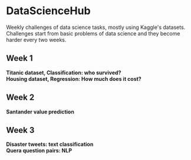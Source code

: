 # DataScienceHub
Weekly challenges of data science tasks, mostly using Kaggle's datasets. Challenges start from basic problems of data science and they become harder every two weeks.
## Week 1
**Titanic dataset, Classification: who survived?**
<br>
**Housing dataset, Regression: How much does it cost?**
## Week 2
**Santander value prediction**
<br>
## Week 3
**Disaster tweets: text classification**
<br>
**Quera question pairs: NLP**

